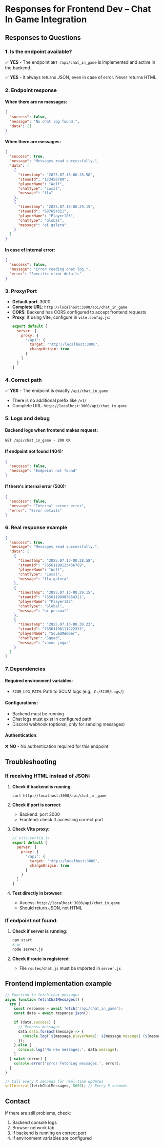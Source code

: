 # Responses for Frontend Dev – Chat In Game Integration

## Responses to Questions

### 1. Is the endpoint available?
✅ **YES** - The endpoint `GET /api/chat_in_game` is implemented and active in the backend.

✅ **YES** - It always returns JSON, even in case of error. Never returns HTML.

### 2. Endpoint response

#### When there are no messages:
```json
{
  "success": false,
  "message": "No chat log found.",
  "data": []
}
```

#### When there are messages:
```json
{
  "success": true,
  "message": "Messages read successfully.",
  "data": [
    {
      "timestamp": "2025.07.13-00.28.58",
      "steamId": "123456789",
      "playerName": "Wolf",
      "chatType": "Local",
      "message": "flw"
    },
    {
      "timestamp": "2025.07.13-00.29.15",
      "steamId": "987654321",
      "playerName": "Player123",
      "chatType": "Global",
      "message": "oi galera"
    }
  ]
}
```

#### In case of internal error:
```json
{
  "success": false,
  "message": "Error reading chat log.",
  "error": "Specific error details"
}
```

### 3. Proxy/Port
- **Default port**: 3000
- **Complete URL**: `http://localhost:3000/api/chat_in_game`
- **CORS**: Backend has CORS configured to accept frontend requests
- **Proxy**: If using Vite, configure in `vite.config.js`:
  ```javascript
  export default {
    server: {
      proxy: {
        '/api': {
          target: 'http://localhost:3000',
          changeOrigin: true
        }
      }
    }
  }
  ```

### 4. Correct path
✅ **YES** - The endpoint is exactly `/api/chat_in_game`
- There is no additional prefix like `/v1/`
- Complete URL: `http://localhost:3000/api/chat_in_game`

### 5. Logs and debug

#### Backend logs when frontend makes request:
```
GET /api/chat_in_game - 200 OK
```

#### If endpoint not found (404):
```json
{
  "success": false,
  "message": "Endpoint not found"
}
```

#### If there's internal error (500):
```json
{
  "success": false,
  "message": "Internal server error",
  "error": "Error details"
}
```

### 6. Real response example
```json
{
  "success": true,
  "message": "Messages read successfully.",
  "data": [
    {
      "timestamp": "2025.07.13-00.28.58",
      "steamId": "76561198123456789",
      "playerName": "Wolf",
      "chatType": "Local",
      "message": "flw galera"
    },
    {
      "timestamp": "2025.07.13-00.29.15",
      "steamId": "76561198987654321",
      "playerName": "Player123",
      "chatType": "Global",
      "message": "oi pessoal"
    },
    {
      "timestamp": "2025.07.13-00.30.22",
      "steamId": "76561198111222333",
      "playerName": "SquadMember",
      "chatType": "Squad",
      "message": "vamos jogar"
    }
  ]
}
```

### 7. Dependencies

#### Required environment variables:
- `SCUM_LOG_PATH`: Path to SCUM logs (e.g., `C:/SCUM/Logs/`)

#### Configurations:
- Backend must be running
- Chat logs must exist in configured path
- Discord webhook (optional, only for sending messages)

#### Authentication:
❌ **NO** - No authentication required for this endpoint

## Troubleshooting

### If receiving HTML instead of JSON:

1. **Check if backend is running**:
   ```bash
   curl http://localhost:3000/api/chat_in_game
   ```

2. **Check if port is correct**:
   - Backend: port 3000
   - Frontend: check if accessing correct port

3. **Check Vite proxy**:
   ```javascript
   // vite.config.js
   export default {
     server: {
       proxy: {
         '/api': {
           target: 'http://localhost:3000',
           changeOrigin: true
         }
       }
     }
   }
   ```

4. **Test directly in browser**:
   - Access: `http://localhost:3000/api/chat_in_game`
   - Should return JSON, not HTML

### If endpoint not found:

1. **Check if server is running**:
   ```bash
   npm start
   # or
   node server.js
   ```

2. **Check if route is registered**:
   - File `routes/chat.js` must be imported in `server.js`

## Frontend implementation example

```javascript
// Function to fetch chat messages
async function fetchChatMessages() {
  try {
    const response = await fetch('/api/chat_in_game');
    const data = await response.json();
    
    if (data.success) {
      // Process messages
      data.data.forEach(message => {
        console.log(`${message.playerName}: ${message.message} (${message.chatType})`);
      });
    } else {
      console.log('No new messages:', data.message);
    }
  } catch (error) {
    console.error('Error fetching messages:', error);
  }
}

// Call every X seconds for real-time updates
setInterval(fetchChatMessages, 5000); // Every 5 seconds
```

## Contact

If there are still problems, check:
1. Backend console logs
2. Browser network tab
3. If backend is running on correct port
4. If environment variables are configured 
